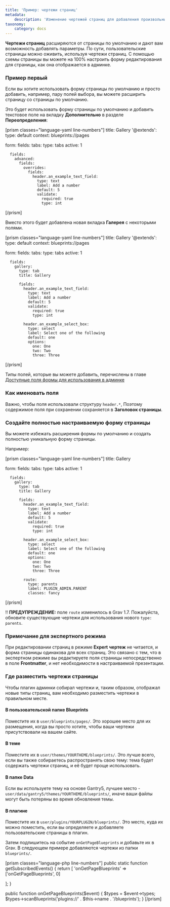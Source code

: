 ```yaml
---
title: 'Пример: чертежи страниц'
metadata:
    description: 'Изменение чертежей страниц для добавления произвольных полей.'
taxonomy:
    category: docs
---
```


**Чертежи страниц** расширяются от страницы по умолчанию и дают вам возможность добавлять параметры. По сути, пользовательские страницы можно оживить, используя чертежи страниц. С помощью схемы страницы вы можете на 100% настроить форму редактирования для страницы, как она отображается в админке.

### Пример первый

Если вы хотите использовать форму страницы по умолчанию и просто добавить, например, пару полей выбора, вы можете расширить страницу со страницы по умолчанию.

Это будет использовать форму страницы по умолчанию и добавить текстовое поле на вкладку **Дополнительно** в разделе **Переопределения**:

[prism classes="language-yaml line-numbers"]
title: Gallery
'@extends':
    type: default
    context: blueprints://pages

form:
  fields:
    tabs:
      type: tabs
      active: 1

      fields:
        advanced:
          fields:
            overrides:
              fields:
                header.an_example_text_field:
                  type: text
                  label: Add a number
                  default: 5
                  validate:
                    required: true
                    type: int
[/prism]

Вместо этого будет добавлена ​​новая вкладка **Галерея** с некоторыми полями.

[prism classes="language-yaml line-numbers"]
title: Gallery
'@extends':
    type: default
    context: blueprints://pages

form:
  fields:
    tabs:
      type: tabs
      active: 1

      fields:
        gallery:
          type: tab
          title: Gallery

          fields:
            header.an_example_text_field:
              type: text
              label: Add a number
              default: 5
              validate:
                required: true
                type: int

            header.an_example_select_box:
              type: select
              label: Select one of the following
              default: one
              options:
                one: One
                two: Two
                three: Three
[/prism]

Типы полей, которые вы можете добавить, перечислены в главе [Доступные поля формы для использования в админке](../fields-available)

### Как именовать поля

Важно, чтобы поля использовали структуру `header.*`, Поэтому содержимое поля при сохранении сохраняется в **Заголовок страницы**.

### Создайте полностью настраиваемую форму страницы

Вы можете избежать расширения формы по умолчанию и создать полностью уникальную форму страницы.

Например:

[prism classes="language-yaml line-numbers"]
title: Gallery

form:
  fields:
    tabs:
      type: tabs
      active: 1

      fields:
        gallery:
          type: tab
          title: Gallery

          fields:
            header.an_example_text_field:
              type: text
              label: Add a number
              default: 5
              validate:
                required: true
                type: int

            header.an_example_select_box:
              type: select
              label: Select one of the following
              default: one
              options:
                one: One
                two: Two
                three: Three

            route:
              type: parents
              label: PLUGIN_ADMIN.PARENT
              classes: fancy

[/prism]

!! **ПРЕДУПРЕЖДЕНИЕ:** поле `route` изменилось в Grav 1.7. Пожалуйста, обновите существующие чертежи для использования нового `type: parents`.

### Примечание для экспертного режима

При редактировании страниц в режиме **Expert** **чертеж** не читается, и форма страницы одинакова для всех страниц. Это связано с тем, что в экспертном режиме вы редактируете поля страницы непосредственно в поле **Frontmatter**, и нет необходимости в настраиваемой презентации.

### Где разместить чертежи страницы

Чтобы плагин админки собирал чертежи и, таким образом, отображал новые типы страниц, вам необходимо разместить чертежи в правильном месте.

#### В пользовательской папке Blueprints

Поместите их в `user/blueprints/pages/`. Это хорошее место для их размещения, когда вы просто хотите, чтобы ваши чертежи присутствовали на вашем сайте.

#### В теме

Поместите их в `user/themes/YOURTHEME/blueprints/`. Это лучше всего, если вы также собираетесь распространять свою тему: тема будет содержать чертежи страниц, и её будет проще использовать.

#### В папке Data

Если вы используете тему на основе Gantry5, лучшее место - `user/data/gantry5/themes/YOURTHEME/blueprints/`, иначе ваши файлы могут быть потеряны во время обновления темы.

#### В плагине

Поместите их в `user/plugins/YOURPLUGIN/blueprints/`. Это место, куда их можно поместить, если вы определяете и добавляете пользовательские страницы в плагин.

Затем подпишитесь на событие `onGetPageBlueprints` и добавьте их в Grav. В следующем примере добавляются чертежи из папки `blueprints/`.

[prism classes="language-php line-numbers"]
public static function getSubscribedEvents()
{
  return [
    'onGetPageBlueprints' => ['onGetPageBlueprints', 0]

  ];
}

public function onGetPageBlueprints($event)
{
  $types = $event->types;
  $types->scanBlueprints('plugins://' . $this->name . '/blueprints');
}
[/prism]
